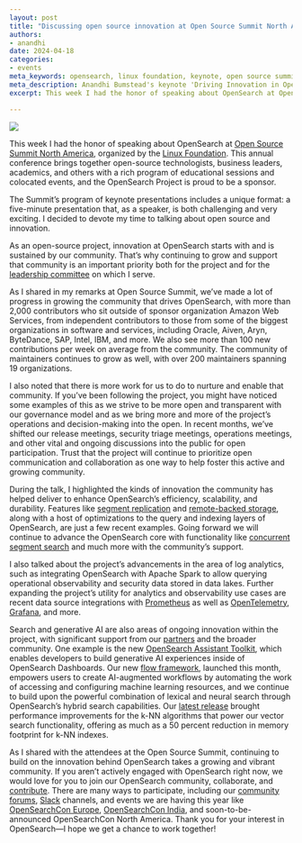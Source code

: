 ```yaml
---
layout: post
title: "Discussing open source innovation at Open Source Summit North America"
authors:
- anandhi
date: 2024-04-18
categories:
- events
meta_keywords: opensearch, linux foundation, keynote, open source summit, open source summit north america
meta_description: Anandhi Bumstead's keynote 'Driving Innovation in OpenSearch, the Open Source Approach' at Open Source Summit North America 2024
excerpt: This week I had the honor of speaking about OpenSearch at Open Source Summit North America, organized by the Linux Foundation. This annual conference brings together open-source technologists, business leaders, academics, and others with a rich program of educational sessions and colocated events, and the OpenSearch Project is proud to be a sponsor.

---
```


<img src="/assets/media/blog-images/2024-04-18-discussing-open-source-innovation-at-open-source-summit-north-america/anandhi-keynote.png" class="img-fluid" />
 
This week I had the honor of speaking about OpenSearch at [Open Source Summit North America](https://events.linuxfoundation.org/open-source-summit-north-america/), organized by the [Linux Foundation](https://training.linuxfoundation.org/). This annual conference brings together open-source technologists, business leaders, academics, and others with a rich program of educational sessions and colocated events, and the OpenSearch Project is proud to be a sponsor.

The Summit’s program of keynote presentations includes a unique format: a five-minute presentation that, as a speaker, is both challenging and very exciting. I decided to devote my time to talking about open source and innovation.

As an open-source project, innovation at OpenSearch starts with and is sustained by our community. That’s why continuing to grow and support that community is an important priority both for the project and for the [leadership committee](https://opensearch.org/blog/announcing-opensearch-project-leadership-committee/) on which I serve.

As I shared in my remarks at Open Source Summit, we’ve made a lot of progress in growing the community that drives OpenSearch, with more than 2,000 contributors who sit outside of sponsor organization Amazon Web Services, from independent contributors to those from some of the biggest organizations in software and services, including Oracle, Aiven, Aryn, ByteDance, SAP, Intel, IBM, and more. We also see more than 100 new contributions per week on average from the community. The community of maintainers continues to grow as well, with over 200 maintainers spanning 19 organizations.

I also noted that there is more work for us to do to nurture and enable that community. If you’ve been following the project, you might have noticed some examples of this as we strive to be more open and transparent with our governance model and as we bring more and more of the project’s operations and decision-making into the open. In recent months, we’ve shifted our release meetings, security triage meetings, operations meetings, and other vital and ongoing discussions into the public for open participation. Trust that the project will continue to prioritize open communication and collaboration as one way to help foster this active and growing community.

During the talk, I highlighted the kinds of innovation the community has helped deliver to enhance OpenSearch’s efficiency, scalability, and durability. Features like [segment replication](https://opensearch.org/docs/latest/tuning-your-cluster/availability-and-recovery/segment-replication/index/) and [remote-backed storage](https://opensearch.org/docs/latest/tuning-your-cluster/availability-and-recovery/remote-store/index/), along with a host of optimizations to the query and indexing layers of OpenSearch, are just a few recent examples. Going forward we will continue to advance the OpenSearch core with functionality like [concurrent segment search](https://opensearch.org/docs/latest/search-plugins/concurrent-segment-search/) and much more with the community’s support.

I also talked about the project’s advancements in the area of log analytics, such as integrating OpenSearch with Apache Spark to allow querying operational observability and security data stored in data lakes. Further expanding the project’s utility for analytics and observability use cases are recent data source integrations with [Prometheus](https://prometheus.io/) as well as [OpenTelemetry](https://opentelemetry.io/), [Grafana](https://grafana.com/grafana/plugins/grafana-opensearch-datasource/), and more.

Search and generative AI are also areas of ongoing innovation within the project, with significant support from our [partners](https://opensearch.org/partners/) and the broader community. One example is the new [OpenSearch Assistant Toolkit](https://opensearch.org/blog/opensearch-adds-new-generative-ai-assistant-toolkit/), which enables developers to build generative AI experiences inside of OpenSearch Dashboards. Our new [flow framework](https://opensearch.org/docs/latest/automating-configurations/index/), launched this month, empowers users to create AI-augmented workflows by automating the work of accessing and configuring machine learning resources, and we continue to build upon the powerful combination of lexical and neural search through OpenSearch’s hybrid search capabilities. Our [latest release](https://opensearch.org/blog/2.13-is-ready-for-download/) brought performance improvements for the k-NN algorithms that power our vector search functionality, offering as much as a 50 percent reduction in memory footprint for k-NN indexes.

As I shared with the attendees at the Open Source Summit, continuing to build on the innovation behind OpenSearch takes a growing and vibrant community. If you aren’t actively engaged with OpenSearch right now, we would love for you to join our OpenSearch community, collaborate, and [contribute](https://github.com/opensearch-project/.github/blob/main/CONTRIBUTING.md). There are many ways to participate, including our [community forums](https://forum.opensearch.org/), [Slack](https://opensearch.org/slack.html) channels, and events we are having this year like [OpenSearchCon Europe](https://opensearch.org/events/opensearchcon/2024/europe/index.html), [OpenSearchCon India](https://opensearch.org/events/opensearchcon/2024/india/index.html), and soon-to-be-announced OpenSearchCon North America. Thank you for your interest in OpenSearch—I hope we get a chance to work together!
